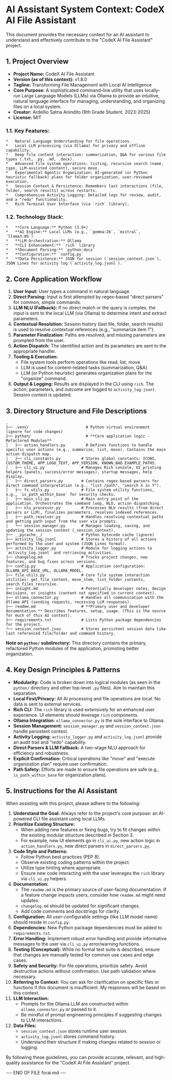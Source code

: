 
# AI Assistant System Context: CodeX AI File Assistant

This document provides the necessary context for an AI assistant to understand and effectively contribute to the "CodeX AI File Assistant" project.

## 1. Project Overview

*   **Project Name:** CodeX AI File Assistant
*   **Version (as of this context):** v1.8.0
*   **Tagline:** Transforming File Management with Local AI Intelligence
*   **Core Purpose:** A sophisticated command-line utility that uses locally-run Large Language Models (LLMs) via Ollama to provide an intuitive, natural language interface for managing, understanding, and organizing files on a local system.
*   **Creator:** Ardellio Satria Anindito (9th Grade Student, 2023-2025)
*   **License:** MIT

### 1.1. Key Features:
    *   Natural Language Understanding for file operations.
    *   Local LLM processing (via Ollama) for privacy and offline capability.
    *   Deep file content interaction: summarization, Q&A for various file types (.txt, .py, .md, .docx).
    *   Advanced file system operations: listing, recursive search (name, type, LLM-assisted content), secure move.
    *   Experimental Agentic Organization: AI-generated (or Python heuristic fallback) plans for folder organization, user-reviewed execution.
    *   Session Context & Persistence: Remembers last interactions (file, folder, search results) across restarts.
    *   Comprehensive Activity Logging: Detailed logs for review, audit, and a "redo" functionality.
    *   Rich Terminal User Interface (via `rich` library).

### 1.2. Technology Stack:
    *   **Core Language:** Python (3.9+)
    *   **AI Engine:** Local LLMs (e.g., `gemma:2b`, `mistral`, `llama3:8b`)
    *   **LLM Orchestration:** Ollama
    *   **CLI Enhancement:** `rich` library
    *   **Document Parsing:** `python-docx`
    *   **Configuration:** `config.py`
    *   **Data Persistence:** JSON for session (`session_context.json`), JSON Lines for activity log (`activity_log.jsonl`).

## 2. Core Application Workflow

1.  **User Input:** User types a command in natural language.
2.  **Direct Parsing:** Input is first attempted by regex-based "direct parsers" for common, simple commands.
3.  **LLM NLU (Fallback):** If no direct match or the query is complex, the input is sent to the local LLM (via Ollama) to determine intent and extract parameters.
4.  **Contextual Resolution:** Session history (last file, folder, search results) is used to resolve contextual references (e.g., "summarize item 1").
5.  **Parameter Finalization:** Paths are resolved, and missing parameters are prompted from the user.
6.  **Action Dispatch:** The identified action and its parameters are sent to the appropriate handler.
7.  **Tooling & Execution:**
    *   File system tools perform operations like read, list, move.
    *   LLM is used for content-related tasks (summarization, Q&A).
    *   LLM (or Python heuristic) generates organization plans for the "organize" command.
8.  **Output & Logging:** Results are displayed in the CLI using `rich`. The action, parameters, and outcome are logged to `activity_log.jsonl`. Session context is updated.

## 3. Directory Structure and File Descriptions

```
.
├── .venv/                         # Python virtual environment (ignore for code changes)
├── python/                        # **Core application logic - Refactored Modules**
│   ├── action_handlers.py         # Defines functions to handle specific user actions (e.g., summarize, list, move). Contains the main action dispatch map.
│   ├── cli_constants.py         # Stores global constants: ICONS, CUSTOM_THEME, APP_LOGO_TEXT, APP_VERSION, KNOWN_BAD_EXAMPLE_PATHS.
│   ├── cli_ui.py                # Manages Rich console, UI printing helpers (panels, success/error messages), startup messages, help display.
│   ├── direct_parsers.py        # Contains regex-based parsers for direct command interpretation (e.g., "list /path", "search X in Y").
│   ├── fs_utils.py              # File system utility functions, e.g., `is_path_within_base` for security checks.
│   ├── main_cli.py              # Main entry point of the application. Orchestrates the command loop, NLU, action dispatching.
│   ├── nlu_processor.py         # Processes NLU results (from direct parsers or LLM), finalizes parameters, resolves indexed references.
│   ├── path_resolver.py         # Handles resolving contextual paths and getting path input from the user via prompts.
│   └── session_manager.py       # Manages loading, saving, and updating the session context (_session_context).
├── __pycache__/                 # Python bytecode cache (ignore)
├── activity_log.jsonl           # Stores a history of all actions performed by the user and system (JSON Lines format).
├── activity_logger.py           # Module for logging actions to `activity_log.jsonl` and retrieving activities.
├── changelog.md                 # Tracks project changes, new features, and bug fixes across versions.
├── config.py                    # Application configuration: OLLAMA_API_BASE_URL, OLLAMA_MODEL.
├── file_utils.py                # Core file system interaction utilities: get_file_content, move_item, list_folder_contents, search_files_recursive.
├── insight.md                   # Potentially developer notes, design decisions, or insights (content not specified in current context).
├── ollama_connector.py          # Handles all communication with the Ollama API (sending requests, receiving LLM responses).
├── readme.md                    # **Primary user and developer documentation.** Describes features, setup, usage. (This is the source for much of this AI context).
├── requirements.txt             # Lists Python package dependencies for the project.
└── session_context.json         # Stores persistent session data like last referenced file/folder and command history.
```

**Note on `python/` subdirectory:** This directory contains the primary, refactored Python modules of the application, promoting better organization.

## 4. Key Design Principles & Patterns

*   **Modularity:** Code is broken down into logical modules (as seen in the `python/` directory and other top-level `.py` files). Aim to maintain this separation.
*   **Local First/Privacy:** All AI processing and file operations are local. No data is sent to external services.
*   **Rich CLI:** The `rich` library is used extensively for an enhanced user experience. UI elements should leverage `rich` components.
*   **Ollama Integration:** `ollama_connector.py` is the sole interface to Ollama.
*   **Session Management:** `session_manager.py` and `session_context.json` handle persistent context.
*   **Activity Logging:** `activity_logger.py` and `activity_log.jsonl` provide an audit trail and "redo" capability.
*   **Direct Parsers & LLM Fallback:** A two-stage NLU approach for efficiency and robustness.
*   **Explicit Confirmation:** Critical operations like "move" and "execute organization plan" require user confirmation.
*   **Path Safety:** Efforts are made to ensure file operations are safe (e.g., `is_path_within_base` for organization plans).

## 5. Instructions for the AI Assistant

When assisting with this project, please adhere to the following:

1.  **Understand the Goal:** Always refer to the project's core purpose: an AI-powered CLI file assistant using local LLMs.
2.  **Prioritize Existing Structure:**
    *   When adding new features or fixing bugs, try to fit changes within the existing modular structure described in Section 3.
    *   For example, new UI elements go in `cli_ui.py`, new action logic in `action_handlers.py`, new direct parsers in `direct_parsers.py`.
3.  **Code Style and Patterns:**
    *   Follow Python best practices (PEP 8).
    *   Observe existing coding patterns within the project.
    *   Utilize type hinting where appropriate.
    *   Ensure new code interacting with the user leverages the `rich` library via `cli_ui.py` helpers.
4.  **Documentation:**
    *   The `readme.md` is the primary source of user-facing documentation. If a feature change impacts users, consider how `readme.md` might need updates.
    *   `changelog.md` should be updated for significant changes.
    *   Add code comments and docstrings for clarity.
5.  **Configuration:** All user-configurable settings (like LLM model name) should reside in `config.py`.
6.  **Dependencies:** New Python package dependencies must be added to `requirements.txt`.
7.  **Error Handling:** Implement robust error handling and provide informative messages to the user via `cli_ui.py` error/warning functions.
8.  **Testing (Conceptual):** While no formal test suite is described, ensure that changes are manually tested for common use cases and edge cases.
9.  **Safety and Security:** For file operations, prioritize safety. Avoid destructive actions without confirmation. Use path validation where necessary.
10. **Referring to Context:** You can ask for clarification on specific files or functions if this document is insufficient. My responses will be based on this context.
11. **LLM Interaction:**
    *   Prompts for the Ollama LLM are constructed within `ollama_connector.py` or passed to it.
    *   Be mindful of prompt engineering principles if suggesting changes to LLM interactions.
12. **Data Files:**
    *   `session_context.json` stores runtime user session.
    *   `activity_log.jsonl` stores command history.
    *   Understand their structure if making changes related to session or logging.

By following these guidelines, you can provide accurate, relevant, and high-quality assistance for the "CodeX AI File Assistant" project.

--- END OF FILE forai.md ---